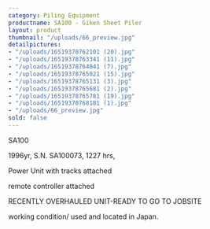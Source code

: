 ```yaml
---
category: Piling Equipment
productname: SA100 - Giken Sheet Piler
layout: product
thumbnail: "/uploads/66_preview.jpg"
detailpictures:
- "/uploads/16519378762101 (20).jpg"
- "/uploads/16519378763341 (11).jpg"
- "/uploads/16519378764041 (7).jpg"
- "/uploads/16519378765021 (15).jpg"
- "/uploads/16519378765131 (3).jpg"
- "/uploads/16519378765681 (2).jpg"
- "/uploads/16519378765781 (19).jpg"
- "/uploads/16519378768181 (1).jpg"
- "/uploads/66_preview.jpg"
sold: false
---
```


SA100

1996yr, S.N. SA100073, 1227 hrs, 

Power Unit with tracks attached

remote controller attached

RECENTLY OVERHAULED UNIT-READY TO GO TO JOBSITE

working condition/ used and located in Japan.



